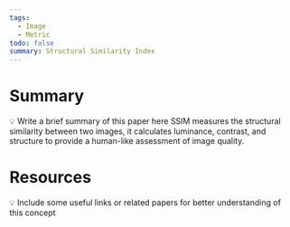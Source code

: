 ```yaml
---
tags:
  - Image
  - Metric
todo: false
summary: Structural Similarity Index
---
```

# Summary
💡 Write a brief summary of this paper here
SSIM measures the structural similarity between two images, it calculates luminance, contrast, and structure to provide a human-like assessment of image quality.
# Resources
💡 Include some useful links or related papers for better understanding of this concept